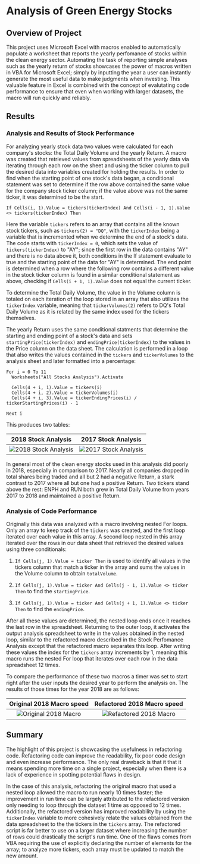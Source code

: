 # Analysis of Green Energy Stocks

## Overview of Project

This project uses Microsoft Excel with macros enabled to automatically populate a worksheet that reports the yearly perfomance of stocks within the clean energy sector. Automating the task of reporting simple analyses such as the yearly return of stocks showcases the power of macros written in VBA for Microsoft Excel; simply by inputting the year a user can instantly generate the most useful data to make judgments when investing. This valuable feature in Excel is combined with the concept of evalutating code performance to ensure that even when working with larger datasets, the macro will run quickly and reliably.

## Results

### Analysis and Results of Stock Performance

For analyzing yearly stock data two values were calculated for each company's stocks: the Total Daily Volume and the yearly Return. A macro was created that retrieved values from spreadsheets of the yearly data via iterating through each row on the sheet and using the ticker column to pull the desired data into variables created for holding the results. In order to find when the starting point of one stock's data began, a conditional statement was set to determine if the row above contained the same value for the company stock ticker column; if the value above was not the same ticker, it was determined to be the start.

```If Cells(i, 1).Value = tickers(tickerIndex) And Cells(i - 1, 1).Value <> tickers(tickerIndex) Then```

Here the variable `tickers` refers to an array that contains all the known stock tickers, such as `tickers(2) = "DQ"`, with the `tickerIndex` being a variable that is incremented when we determine the end of a stock's data. The code starts with `tickerIndex = 0`, which sets the value of `tickers(tickerIndex)` to "AY"; since the first row in the data contains "AY" and there is no data above it, both conditions in the If statement evaluate to true and the starting point of the data for "AY" is determined. The end point is determined when a row where the following row contains a different value in the stock ticker column is found in a similar conditional statement as above, checking if `Cells(i + 1, 1).Value` does not equal the current ticker.

To determine the Total Daily Volume, the value in the Volume column is totaled on each iteration of the loop stored in an array that also utilizes the `tickerIndex` variable, meaning that `tickerVolumes(2)` refers to DQ's Total Daily Volume as it is related by the same index used for the tickers themselves.

The yearly Return uses the same conditional statments that determine the starting and ending point of a stock's data and sets `startingPrice(tickerIndex)` and `endingPrice(tickerIndex)` to the values in the Price column on the data sheet. The calculation is performed in a loop that also writes the values contained in the `tickers` and `tickerVolumes` to the analysis sheet and later formatted into a percentage:

```
For i = 0 To 11
  Worksheets("All Stocks Analysis").Activate

  Cells(4 + i, 1).Value = tickers(i)
  Cells(4 + i, 2).Value = tickerVolumes(i)
  Cells(4 + i, 3).Value = tickerEndingPrices(i) / tickerStartingPrices(i) - 1

Next i
```

This produces two tables:

| 2018 Stock Analysis | 2017 Stock Analysis |
| :---: | :---: |
| ![2018 Stock Analysis](/Resources/VBA_2018_stocks.png) | ![2017 Stock Analysis](/Resources/VBA_2017_stocks.png) |

In general most of the clean energy stocks used in this analysis did poorly in 2018, especially in comparison to 2017. Nearly all companies dropped in total shares being traded and all but 2 had a negative Return, a stark contrast to 2017 where all but one had a positive Return. Two tickers stand above the rest: ENPH and RUN both grew in Total Daily Volume from years 2017 to 2018 and maintained a positive Return.

### Analysis of Code Performance

Originally this data was analyzed with a macro involving nested For loops. Only an array to keep track of the `tickers` was created, and the first loop iterated over each value in this array. A second loop nested in this array iterated over the rows in our data sheet that retrieved the desired values using three conditionals:

1) `If Cells(j, 1).Value = ticker Then` is used to identify all values in the tickers column that match a ticker in the array and sums the values in the Volume column to obtain `totalVolume`.

2) `If Cells(j, 1).Value = ticker And Cells(j - 1, 1).Value <> ticker Then` to find the `startingPrice`.

3) `If Cells(j, 1).Value = ticker And Cells(j + 1, 1).Value <> ticker Then` to find the `endingPrice`.

After all these values are determined, the nested loop ends once it reaches the last row in the spreadsheet. Returning to the outer loop, it activates the output analysis spreadsheet to write in the values obtained in the nested loop, similar to the refactored macro described in the Stock Perfomance Analysis except that the refactored macro separates this loop. After writing these values the index for the `tickers` array increments by 1, meaning this macro runs the nested For loop that iterates over each row in the data spreadsheet 12 times.

To compare the performance of these two macros a timer was set to start right after the user inputs the desired year to perform the analysis on. The results of those times for the year 2018 are as follows:

| Original 2018 Macro speed | Refactored 2018 Macro speed |
| :---: | :---: |
| ![Original 2018 Macro](/Resources/VBA_Challenge_2018.png) | ![Refactored 2018 Macro](/Resources/VBA_Challenge_2018_Refactored.png) |

## Summary

The highlight of this project is showcasing the usefulness in refactoring code. Refactoring code can improve the readability, fix poor code design and even increase performance. The only real drawback is that it that it means spending more time on a single project, especially when there is a lack of experience in spotting potential flaws in design.

In the case of this analysis, refactoring the original macro that used a nested loop allowed the macro to run nearly 10 times faster; the improvement in run time can be largely attributed to the refactored version only needing to loop through the dataset 1 time as opposed to 12 times. Additionally, the refactored version has improved readability by using the `tickerIndex` variable to more cohesively relate the values obtained from the data spreadsheet to the the tickers in the `tickers` array. The refactored script is far better to use on a larger dataset where increasing the number of rows could drastically the script's run time. One of the flaws comes from VBA requiring the use of explicitly declaring the number of elements for the array; to analyze more tickers, each array must be updated to match the new amount.
